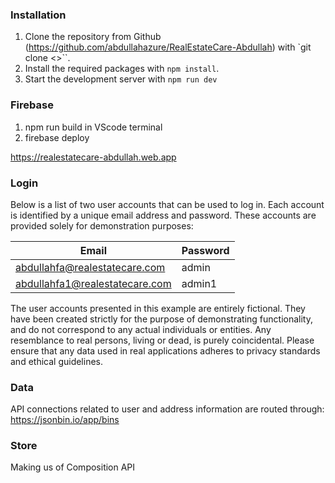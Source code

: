 ### Installation
1. Clone the repository from Github (https://github.com/abdullahazure/RealEstateCare-Abdullah) with `git clone <>``.
2. Install the required packages with `npm install`.
3. Start the development server with `npm run dev`

### Firebase 
1. npm run build in VScode terminal 
2. firebase deploy 

https://realestatecare-abdullah.web.app

### Login
Below is a list of two user accounts that can be used to log in. Each account is identified by a unique email address and password. These accounts are provided solely for demonstration purposes:

| Email                         | Password |
|-------------------------------|----------|
| abdullahfa@realestatecare.com | admin    |
| abdullahfa1@realestatecare.com| admin1   |

The user accounts presented in this example are entirely fictional. They have been created strictly for the purpose of demonstrating functionality, and do not correspond to any actual individuals or entities. Any resemblance to real persons, living or dead, is purely coincidental. Please ensure that any data used in real applications adheres to privacy standards and ethical guidelines.

### Data
API connections related to user and address information are routed through:
https://jsonbin.io/app/bins

### Store 
Making us of Composition API